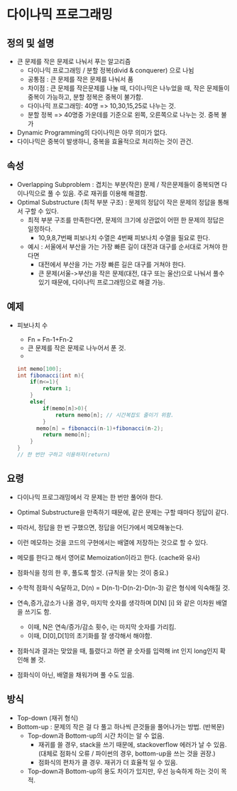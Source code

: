 # 다이나믹 프로그래밍

## 정의 및 설명

- 큰 문제를 작은 문제로 나눠서 푸는 알고리즘
  - 다이나믹 프로그래밍 / 분할 정복(divid & conquerer) 으로 나뉨
  - 공통점 : 큰 문제를 작은 문제를 나눠서 품
  - 차이점 : 큰 문제를 작은문제를 나눌 때, 다이나믹은 나누었을 때, 작은 문제들이 중복이 가능하고, 분할 정복은 중복이 불가함.
  - 다이나믹 프로그래밍: 40명 => 10,30,15,25로 나누는 것. 
  - 분할 정복 => 40명중 가운데를 기준으로 왼쪽, 오른쪽으로 나누는 것. 중복 불가
- Dynamic Programming의 다이나믹은 아무 의미가 없다.
- 다이나믹은 중복이 발생하니, 중복을 효율적으로 처리하는 것이 관건.

## 속성

- Overlapping Subproblem : 겹치는 부분(작은) 문제 / 작은문제들이 중복되면 다이나믹으로 풀 수 있음. 주로 재귀를 이용해 해결함.
- Optimal Substructure (최적 부분 구조) : 문제의 정답이 작은 문제의 정답을 통해서 구할 수 있다.
  - 최적 부분 구조를 만족한다면, 문제의 크기에 상관없이 어떤 한 문제의 정답은 일정하다.
    - 10,9,8,7번째 피보나치 수열은 4번째 피보나치 수열을 필요로 한다.
  - 예시 : 서울에서 부산을 가는 가장 빠른 길이 대전과 대구를 순서대로 거쳐야 한다면
    - 대전에서 부산을 가는 가장 빠른 길은 대구를 거쳐야 한다.
    - 큰 문제(서울->부산)을 작은 문제(대전, 대구 또는 울산)으로 나눠서 풀수 있기 때문에, 다이나믹 프로그래밍으로 해결 가능.

## 예제

- 피보나치 수

  - Fn = Fn-1+Fn-2
  - 큰 문제를 작은 문제로 나누어서 푼 것.
  - 

  ```java
  int memo[100];
  int fibonacci(int n){
      if(n<=1){
          return 1;
      }
      else{
          if(memo[n]>0){
              return memo[n]; // 시간복잡도 줄이기 위함.
          }
        memo[n] = fibonacci(n-1)+fibonacci(n-2);
          return memo[n];
      } 
  }
  // 한 번만 구하고 이용하자(return)
  ```

  

## 요령

- 다이나믹 프로그래밍에서 각 문제는 한 번만 풀어야 한다.
- Optimal Substructure을 만족하기 때문에, 같은 문제는 구할 때마다 정답이 같다.
- 따라서, 정답을 한 번 구했으면, 정답을 어딘가에서 메모해놓는다.
- 이런 메모하는 것을 코드의 구현에서는 배열에 저장하는 것으로 할 수 있다.
- 메모를 한다고 해서 영어로 Memoization이라고 한다. (cache와 유사)
- 점화식을 정의 한 후, 풀도록 할것. (규칙을 찾는 것이 중요.)
- 수학적 점화식 숙달하고, D(n) = D(n-1)-D(n-2)-D(n-3) 같은 형식에 익숙해질 것.
- 연속,증가,감소가 나올 경우, 마지막 숫자를 생각하며 D[N] [i] 와 같은 이차원 배열을 쓰기도 함.
  - 이때, N은 연속/증가/감소 횟수, i는 마지막 숫자를 가리킴.
  - 이때, D[0],D[1]의 초기화를 잘 생각해서 해야함.
- 점화식과 결과는 맞았을 때, 틀렸다고 하면 끝 숫자를 입력해 int 인지 long인지 확인해 볼 것.

- 점화식이 아닌, 배열을 채워가며 풀 수도 있음.

## 방식

- Top-down (재귀 형식)
- Bottom-up : 문제의 작은 걸 다 풀고 하나씩 큰것들을 풀어나가는 방법. (반복문)
  - Top-down과 Bottom-up의 시간 차이는 알 수 없음.
    - 재귀를 쓸 경우, stack을 쓰기 때문에, stackoverflow 에러가 날 수 있음.(대체로 점화식 오류 / 파이썬의 경우, bottom-up을 쓰는 것을 권장.)
    - 점화식의 편차가 클 경우. 재귀가 더 효율적 일 수 있음.
  - Top-down과 Bottom-up의 용도 차이가 있지만, 우선 능숙하게 하는 것이 목적.